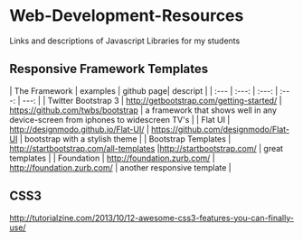 Web-Development-Resources
=========================

Links and descriptions of Javascript Libraries for my students



## Responsive Framework Templates

| The Framework | examples | github page| descript |
| :--- | :---: | :---: | :---: |  ---: |
| Twitter Bootstrap 3 | http://getbootstrap.com/getting-started/ | https://github.com/twbs/bootstrap | a framework that shows well in any device-screen from iphones to widescreen TV's |
| Flat UI | http://designmodo.github.io/Flat-UI/ | https://github.com/designmodo/Flat-UI | bootstrap with a stylish theme |
| Bootstrap Templates | http://startbootstrap.com/all-templates |http://startbootstrap.com/ | great templates |
| Foundation | http://foundation.zurb.com/ | http://foundation.zurb.com/ | another responsive template |


## CSS3 

http://tutorialzine.com/2013/10/12-awesome-css3-features-you-can-finally-use/
